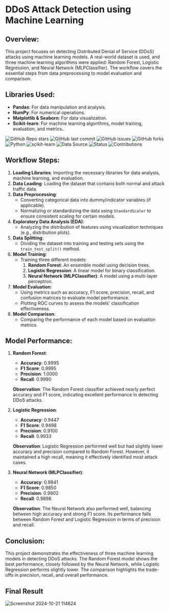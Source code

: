 # DDoS Attack Detection using Machine Learning

## Overview:
This project focuses on detecting Distributed Denial of Service (DDoS) attacks using machine learning models. A real-world dataset is used, and three machine learning algorithms were applied: Random Forest, Logistic Regression, and Neural Network (MLPClassifier). The workflow covers the essential steps from data preprocessing to model evaluation and comparison.

## Libraries Used:
- **Pandas**: For data manipulation and analysis.
- **NumPy**: For numerical operations.
- **Matplotlib & Seaborn**: For data visualization.
- **Scikit-learn**: For machine learning algorithms, model training, evaluation, and metrics..

![GitHub Repo stars](https://img.shields.io/github/stars/yourusername/your-repo-name?style=social)
![GitHub last commit](https://img.shields.io/github/last-commit/yourusername/your-repo-name)
![GitHub issues](https://img.shields.io/github/issues/yourusername/your-repo-name)
![GitHub forks](https://img.shields.io/github/forks/yourusername/your-repo-name?style=social)
![Python](https://img.shields.io/badge/Python-3.8-blue)
![scikit-learn](https://img.shields.io/badge/scikit--learn-0.24-orange)
![Data Source](https://img.shields.io/badge/dataset-Kaggle-blue)
![Status](https://img.shields.io/badge/status-active-brightgreen)
![Contributions](https://img.shields.io/badge/contributions-welcome-brightgreen)

## Workflow Steps:
1. **Loading Libraries**: Importing the necessary libraries for data analysis, machine learning, and evaluation.
2. **Data Loading**: Loading the dataset that contains both normal and attack traffic data.
3. **Data Preprocessing**:
   - Converting categorical data into dummy/indicator variables (if applicable).
   - Normalizing or standardizing the data using `StandardScaler` to ensure consistent scaling for certain models.
4. **Exploratory Data Analysis (EDA)**: 
   - Analyzing the distribution of features using visualization techniques (e.g., distribution plots).
5. **Data Splitting**: 
   - Dividing the dataset into training and testing sets using the `train_test_split()` method.
6. **Model Training**: 
   - Training three different models:
     1. **Random Forest**: An ensemble model using decision trees.
     2. **Logistic Regression**: A linear model for binary classification.
     3. **Neural Network (MLPClassifier)**: A model using a multi-layer perceptron.
7. **Model Evaluation**: 
   - Using metrics such as accuracy, F1 score, precision, recall, and confusion matrices to evaluate model performance.
   - Plotting ROC curves to assess the models' classification effectiveness.
8. **Model Comparison**: 
   - Comparing the performance of each model based on evaluation metrics.

## Model Performance:
1. **Random Forest**:
   - **Accuracy**: 0.9995
   - **F1 Score**: 0.9995
   - **Precision**: 1.0000
   - **Recall**: 0.9990
   
   **Observation**: The Random Forest classifier achieved nearly perfect accuracy and F1 score, indicating excellent performance in detecting DDoS attacks.

2. **Logistic Regression**:
   - **Accuracy**: 0.9447
   - **F1 Score**: 0.9498
   - **Precision**: 0.9100
   - **Recall**: 0.9933

   **Observation**: Logistic Regression performed well but had slightly lower accuracy and precision compared to Random Forest. However, it maintained a high recall, meaning it effectively identified most attack cases.

3. **Neural Network (MLPClassifier)**:
   - **Accuracy**: 0.9841
   - **F1 Score**: 0.9850
   - **Precision**: 0.9802
   - **Recall**: 0.9898

   **Observation**: The Neural Network also performed well, balancing between high accuracy and strong F1 score. Its performance falls between Random Forest and Logistic Regression in terms of precision and recall.

## Conclusion:
This project demonstrates the effectiveness of three machine learning models in detecting DDoS attacks. The Random Forest model shows the best performance, closely followed by the Neural Network, while Logistic Regression performs slightly lower. The comparison highlights the trade-offs in precision, recall, and overall performance.

## Final Result 
![Screenshot 2024-10-21 114624](https://github.com/user-attachments/assets/5ff8bee1-b484-49f0-beec-cf9f6be5ce7c)


